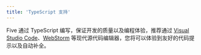 ```yaml
---
title: 'TypeScript 支持'
---
```


Five 通过 TypeScript 编写，保证开发的质量以及编程体验，推荐通过 [Visual Studio Code](https://code.visualstudio.com/)、[WebStorm](https://www.jetbrains.com/webstorm/) 等现代源代码编辑器，您将可以体验到友好的代码提示以及自动补全。
